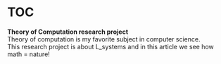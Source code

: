 # TOC
**Theory of Computation research project**<br />
Theory of computation is my favorite subject in computer science.<br />
This research project is about L_systems and in this article we see how math = nature!
